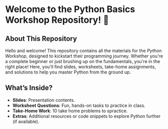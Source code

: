 # Welcome to the Python Basics Workshop Repository! 🐍

## About This Repository
Hello and welcome! This repository contains all the materials for  the *Python Workshop*, designed to kickstart their programming journey. Whether you're a complete beginner or just brushing up on the fundamentals, you're in the right place! Here, you'll find slides, worksheets, take-home assignments, and solutions to help you master Python from the ground up.


## What’s Inside?
- **Slides**: Presentation contents.
- **Worksheet Questions**: Fun, hands-on tasks to practice in class.
- **Take-Home Work**: 10 take home problems to spractice.
- **Extras**: Additional resources or code snippets to explore Python further (if available).